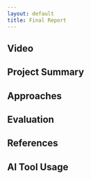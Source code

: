 ```yaml
---
layout: default
title: Final Report
---
```

## Video

## Project Summary


## Approaches

## Evaluation

## References

## AI Tool Usage
